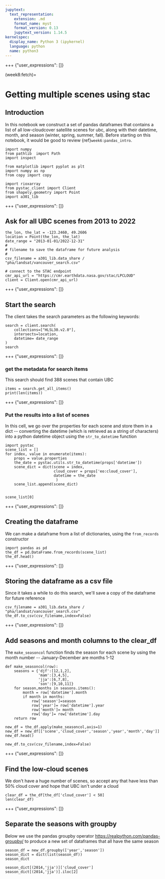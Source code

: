 ```yaml
---
jupytext:
  text_representation:
    extension: .md
    format_name: myst
    format_version: 0.13
    jupytext_version: 1.14.5
kernelspec:
  display_name: Python 3 (ipykernel)
  language: python
  name: python3
---
```


+++ {"user_expressions": []}

(week8:fetch)=
# Getting multiple scenes using stac

## Introduction

In this notebook we construct a set of pandas dataframes that contains a list
of all low-cloudcover satellite scenes for ubc, along with their datetime,
month, and season (winter, spring, summer, fall).  Before starting on this
notebook, it would be good to review {ref}`week6:pandas_intro`.

```{code-cell} ipython3
import numpy
from pathlib  import Path
import inspect

from matplotlib import pyplot as plt
import numpy as np
from copy import copy

import rioxarray
from pystac_client import Client
from shapely.geometry import Point
import a301_lib
```

+++ {"user_expressions": []}

## Ask for all UBC scenes from 2013 to 2022

```{code-cell} ipython3
the_lon, the_lat = -123.2460, 49.2606
location = Point(the_lon, the_lat)
date_range = "2013-01-01/2022-12-31"
#
# filename to save the dataframe for future analysis
#
csv_filename = a301_lib.data_share / "pha/landsat/vancouver_search.csv"
```

```{code-cell} ipython3
# connect to the STAC endpoint
cmr_api_url = "https://cmr.earthdata.nasa.gov/stac/LPCLOUD"
client = Client.open(cmr_api_url)
```

+++ {"user_expressions": []}

## Start the search

The client takes the search parameters as the following keywords:

```{code-cell} ipython3
search = client.search(
    collections=["HLSL30.v2.0"],
    intersects=location,
    datetime= date_range
) 
search
```

+++ {"user_expressions": []}

### get the metadata for search items

This search should find 388 scenes that contain UBC

```{code-cell} ipython3
items = search.get_all_items()
print(len(items))
```

+++ {"user_expressions": []}

### Put the results into a list of scenes

In this cell, we go over the properties for each scene
and store them in a dict -- converting the datetime
(which is retrieved as a string of characters) into
a python datetime object using the `str_to_datetime` function

```{code-cell} ipython3
import pystac
scene_list = []
for index, value in enumerate(items):
    props = value.properties
    the_date = pystac.utils.str_to_datetime(props['datetime'])
    scene_dict = dict(scene = index,
                      cloud_cover = props['eo:cloud_cover'],
                      datetime = the_date 
                       )
    scene_list.append(scene_dict)
    
```

```{code-cell} ipython3
scene_list[0]
```

+++ {"user_expressions": []}

## Creating the dataframe

We can make a dataframe from a list of dictionaries, using the `from_records` constructor

```{code-cell} ipython3
import pandas as pd
the_df = pd.DataFrame.from_records(scene_list)
the_df.head()
```

+++ {"user_expressions": []}

## Storing the dataframe as a csv file

Since it takes a while to do this search, we'll save a copy of the dataframe for future reference

```{code-cell} ipython3
csv_filename = a301_lib.data_share / "pha/landsat/vancouver_search.csv"
the_df.to_csv(csv_filename,index=False)
```

+++ {"user_expressions": []}

## Add seasons and month columns to the clear_df

The `make_seasoncol` function finds the season for each scene
by using the month number -- January-December are months 1-12

```{code-cell} ipython3
def make_seasoncol(row):
    seasons = {'djf':[12,1,2],
               'mam':[3,4,5],
               'jja':[6,7,8],
               'son':[9,10,11]}
    for season,months in seasons.items():
        month = row['datetime'].month
        if month in months:
            row['season']=season
            row['year']= row['datetime'].year
            row['month']= month
            row['day']= row['datetime'].day
    return row

new_df = the_df.apply(make_seasoncol,axis=1)
new_df = new_df[['scene','cloud_cover','season','year','month','day']]
new_df.head()
```

```{code-cell} ipython3
new_df.to_csv(csv_filename,index=False)
```

+++ {"user_expressions": []}

## Find the low-cloud scenes

We don't have a huge number of scenes, so accept any that have less than 50% cloud cover and hope that UBC isn't under a cloud

```{code-cell} ipython3
clear_df = the_df[the_df['cloud_cover'] < 50]
len(clear_df)
```

+++ {"user_expressions": []}

## Separate the seasons with groupby

Below we use the pandas groupby operator https://realpython.com/pandas-groupby/
to produce a new set of dataframes that all have the same season

```{code-cell} ipython3
season_df = new_df.groupby(['year','season'])
season_dict = dict(list(season_df))
season_dict
```

```{code-cell} ipython3
season_dict[(2014,'jja')]['cloud_cover']
season_dict[(2014,'jja')].iloc[2]
```
